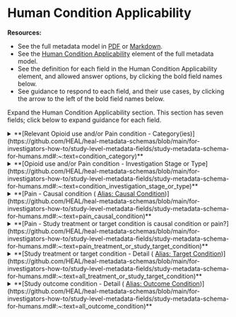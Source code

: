 # Human Condition Applicability

**Resources:**

* See the full metadata model in [PDF](https://github.com/HEAL/heal-metadata-schemas/blob/main/for-investigators-how-to/study-level-metadata-fields/study-metadata-schema-for-humans.pdf) or [Markdown](https://github.com/HEAL/heal-metadata-schemas/blob/main/for-investigators-how-to/study-level-metadata-fields/study-metadata-schema-for-humans.md).
* See the [Human Condition Applicability](https://github.com/HEAL/heal-metadata-schemas/blob/main/for-investigators-how-to/study-level-metadata-fields/study-metadata-schema-for-humans.md#:~:text=human_condition_applicability) element of the full metadata model.
* See the definition for each field in the Human Condition Applicability element, and allowed answer options, by clicking the bold field names below.
* See guidance to respond to each field, and their use cases, by clicking the arrow to the left of the bold field names below.

Expand the Human Condition Applicability section. This section has seven fields; click below to expand guidance for each field.

<details>
    <summary>
        **[Relevant Opioid use and/or Pain condition -
        Category(ies)](https://github.com/HEAL/heal-metadata-schemas/blob/main/for-investigators-how-to/study-level-metadata-fields/study-metadata-schema-for-humans.md#:~:text=condition_category)**
    </summary>
    <blockquote>
        <details>
            <summary>**How to answer**</summary>
            <blockquote>
                This field allows multiple selections, included in the full metadata model
                [definitions](https://github.com/HEAL/heal-metadata-schemas/blob/main/for-investigators-how-to/study-level-metadata-fields/study-metadata-schema-for-humans.md#:~:text=condition_category). Select all that apply. Regardless of
                study type, HEAL studies pertain to understanding more about **human pain or opioid related conditions** and/or related treatments, interventions, or solutions. Which human pain or opioid related condition(s) does your study
                contribute to understanding? **For example:** * A pragmatic clinical trial to treat fibromyalgia pain with a combination of physical therapy and electro physiotherapy, would likely select “Pain," “Pain, chronic," and “Pain,
                resulting from chronic illness.” * A basic biochemistry study to understand the mechanism of fentanyl binding to opioid receptors in the brain and the resulting signaling triggered systems, might choose “Opioid overdose”
                and/or “Opioid use and opioid use disorder.”
            </blockquote>
        </details>
        <details>
            <summary>**How this field will be used**</summary>
            <blockquote>
                These values will likely be filterable under “Advanced Search” on the HEAL Platform Discovery page, and will allow users to quickly find broad, relevant studies, study data, or study-generated knowledge. **For example:** *
                **Opioid Exposure:** A pre-K/K school teacher knows their surrounding community has high rates of OUD and wonders if student behavioral issues can be attributed to in utero opioid exposure. They also want to recognize
                exposure impacts and support intervention for students and their parents. * **Opioid use and opioid use disorder, relapse; Opioid use and opioid use disorder, chronic:** A family member or case manager of a person at high
                risk of relapse and taking medication for chronic OUD, wants to identify appropriate OUD treatment(s), and learn about geographic and other factors impacting treatment access. * **Opioid use and opioid use disorder,
                relapse:** A clinician treating OUD notices a high rate of relapse in patients. They seek research on relapse risk factors, or preventive and therapeutic interventions to target OUD relapse. * **Pain, acute; Pain, resulting
                from surgery:** A patient scheduled for surgery, whose doctor recommends opioids for acute post-surgical pain, does not want to take opioids due to addiction risks or triggering a relapse (if they have a previous OUD) and
                seeks research on non-drug or non-opioid treatments to address acute post-surgical pain.
            </blockquote>
        </details>
    </blockquote>
</details>

<details>
    <summary>
        **[Opioid use and/or Pain condition - Investigation Stage or
        Type](https://github.com/HEAL/heal-metadata-schemas/blob/main/for-investigators-how-to/study-level-metadata-fields/study-metadata-schema-for-humans.md#:~:text=condition_investigation_stage_or_type)**
    </summary>
    <blockquote>
        <details>
            <summary>**How to answer**</summary>
            <blockquote>
                This field allows multiple selections, included in the full metadata model
                [definitions](https://github.com/HEAL/heal-metadata-schemas/blob/main/for-investigators-how-to/study-level-metadata-fields/study-metadata-schema-for-humans.md#:~:text=condition_investigation_stage_or_type). Select all that
                apply. **For example:** **Incidence of condition:** * A national survey about pain experience * A study using admin data, healthcare claims, or fire department and ambulance run data to estimate opioid overdose incidences
                per county in IL **Risk (or differential risk) of condition:** * A study looking for biomarkers of those at higher risk of opioid dependence following short term use for acute post surgical pain * A study looking at
                differential risk, by strata, of sociodemographic factors for pain-related condition development, in circumstances like end stage renal disease or fibromyalgia **Mechanism of condition:** * A natural experiment to
                investigate biological or social/environmental factors that explain differential risk for pain related condition like end stage renal disease or fibromyalgia, across the strata of sociodemographic factors **Impact of
                condition:** * A study investigating OUD’s impact on the likelihood of completing a degree, getting a job, starting/maintaining a family or romantic relationship, or securing/maintaining housing * A study investigating the
                impact of a high community OUD rate on community crime levels, economic stability, and social cohesion **Public attitudes towards or perception of a condition:** * A national survey asking for attitudes about 1) employing
                those with OUD, 2) befriending them, 3) having them marry into the family, 4) allowing them access to public funding for long term medical and social support treatment * A study testing efficacy of a community-based
                communications and education campaign to increase previous OUD sufferers’ employability **Treatment of a condition:** * A study investigating whether providing housing and job training support, to people leaving jail on an
                opioid use or possession charge, prevents OUD relapse or further involvement in the criminal justice system * A phase 3 clinical trial investigating efficacy of a novel non-opioid drug to treat chronic pain * A study
                investigating whether a novel implanted device, providing long-term and slow release of an established MAT drug for OUD, can prevent relapse
            </blockquote>
        </details>
        <details>
            <summary>**How this field will be used**</summary>
            <blockquote>
                These values will likely be filterable under “Advanced Search” on the HEAL Platform Discovery page and will allow users to quickly find broad, relevant studies, study data, or study-generated knowledge. **Examples include:**
                * A school teacher who knows the local community has high OUD rates and: * **Impact of condition:** wonders if student behavioral issues may be attributed in utero exposure to opioids and * **Treatment of condition:** how to
                recognize exposure impacts, to provide support and intervention for students and parents, while * **Public attitudes towards or perception of a condition:** learning about how/how much opioid use stigma should weigh into an
                offer to help, as it may expose them to further stigma-related harm * A clinician treating OUD patients notices a high rate of patient relapse, who * **Risk for condition; Differential risk for condition:** seeks research on
                relapse risk factors or * **Treatment of condition:** on preventive or therapeutic interventions that target OUD relapse * A patient scheduled for surgery, whose doctor recommended opioids for acute post-surgical pain but *
                **Risk for condition;** Differential risk for condition: does not want to take opioids because they worry about opioid addiction, or (with a previous OUD) triggering a relapse, and wants to find research on clear risk
                factors for these outcomes, and/or * **Incidence of condition;** Differential risk for Condition: rates for these negative outcomes is in the general population or populations with known risk factors
            </blockquote>
        </details>
    </blockquote>
</details>

<details>
    <summary>
        **[Pain - Causal condition (
        <u>Alias: Causal Condition</u>)](https://github.com/HEAL/heal-metadata-schemas/blob/main/for-investigators-how-to/study-level-metadata-fields/study-metadata-schema-for-humans.md#:~:text=pain_causal_condition)**
    </summary>
    <blockquote>
        <details>
            <summary>**How to answer**</summary>
            <blockquote>
                This field ONLY APPLIES to your study if you selected “Pain” and/or a modifier of “Pain” (e.g. “Pain, chronic”) for the “Relevant Opioid use and/or Pain condition” category(ies) above. This field allows multiple selections.
                Select all that apply.
                <br />
                <br />
                This field is an array. The controlled vocabulary/pick-list is the NLM MeSH (National Library of Medicine Medical Subject Headings – see the tree view of this vocabulary [here](https://meshb.nlm.nih.gov/treeView)), which
                covers a wide-ranging set of terms over many health-related categories including **Diseases/Health Conditions** (containing most terms you will need for this field). When you first click into this field, you may see an “odd”
                value, belonging to a category of NLM MeSH that does not apply to this field. Ignore that. Start typing the health condition of interest, and the drop down list will populate with items based on your inputs.
                <br />
                <br />
                If you are studying a human **pain** condition or a **pain** treatment, intervention, or solution, is there a source/causal condition(s) for the pain condition? If so, indicate it here (e.g. A study investigating mechanism
                of, or risk for, disabling chronic pain in fibromyalgia patients would select “fibromyalgia”; A study measuring incidence and intensity of pain following back surgery would select “surgery” and/or “failed back surgery
                syndrome"). NLM MeSH allows you to be general (e.g. “chronic disease," “multiple chronic conditions”) and/or specific (e.g. “end stage liver disease," “osteoarthritis, knee”). Use this range of specificity to add all
                applicable terms.
            </blockquote>
        </details>
        <details>
            <summary>**How this field will be used**</summary>
            <blockquote>
                The values from this field will likely be available as 1) an “Advanced Search” filter on the HEAL Platform Discovery page (depending on the range of answers, a simple filter may not be useful, but we may implement an
                auto-complete to make a long filter list tenable and retain utility), allowing users to quickly filter to broad, relevant studies, study data, or study-generated knowledge, and/or 2) accessible to free text search and
                discovery tools that leverage elastic and semantic search, so users can find your study with exact or close/related terms. **For example:** * A clinician who treats fibromyalgia patients seeks research/data on better ways to
                address fibromyalgia-associated pain, increasing the functional status of patients (filter on Causal condition: **“fibromyalgia”**; Target condition: **“pain," “chronic pain”**; Outcome condition: **“physical function”**). *
                A clinician who treats fibromyalgia patients seeks research/data on better ways to address/treat the underlying disease and make fibromyalgia- associated pain development less likely or severe (filter on Causal condition:
                **“fibromyalgia”**; Target condition: **“fibromyalgia”**; Outcome condition: **“pain," “chronic pain”**). * A patient with end stage renal disease (ESRD), and associated pain, seeks research on treatment development to
                reduce ESRD pain and pain- associated sleep deprivation (filter on Causal condition: **“end stage renal disease”** or **“chronic kidney disease”**; Target condition: **“pain," “chronic pain”**; Outcome condition: **“pain,"
                “chronic pain,"** **“sleep deprivation”**). * A mayor with crisis rates of opioid overdose deaths seeks interventions to reduce immediate catastrophic harms in their town as soon as possible (filter on Causal condition:
                **Not applicable (non-pain condition focus)**; Target condition: **“opiate overdose”**; Outcome condition: **“death”**).
            </blockquote>
        </details>
    </blockquote>
</details>

<details>
    <summary>
        **[Pain - Study treatment or target condition is causal condition or
        pain?](https://github.com/HEAL/heal-metadata-schemas/blob/main/for-investigators-how-to/study-level-metadata-fields/study-metadata-schema-for-humans.md#:~:text=pain_treatment_or_study_target_condition)**
    </summary>
    <blockquote>
        <details>
            <summary>**How to answer**</summary>
            <blockquote>
                Saving will not close the page or redirect you. This field allows multiple selections, included in the full metadata model
                [definitions](https://github.com/HEAL/heal-metadata-schemas/blob/main/for-investigators-how-to/study-level-metadata-fields/study-metadata-schema-for-humans.md#:~:text=pain_treatment_or_study_target_condition). Select all
                that apply. If the pain condition your study focuses on has a causal condition, does your study focus on 1) the causal condition or its treatment (select “Causal condition”), or 2) on the resulting pain/pain condition its
                treatment (select “Pain”). **For example:** **Causal condition:** * A study testing efficacy of a fibromyalgia disease-modifying treatment agent/mechanism, to induce or maintain remission, measured by several disease
                activity/severity markers, including pain * A study investigating the impact of sleep deficit on the risk for various work- related injuries associated with development of chronic pain **Pain:** * A study testing efficacy of
                a novel, non-opioid analgesic drug to treat fibromyalgia pain flares, or prevent fibromyalgia-associated chronic pain development when used early in the disease course * A study investigating the impact of sleep deficit on
                the risk of chronic pain development following a work related injury associated with chronic pain
            </blockquote>
        </details>
        <details>
            <summary>**How this field will be used**</summary>
            <blockquote>
                These values will likely be filterable under “Advanced Search” on the HEAL Platform Discovery page, allowing users to quickly find broad, relevant studies, study data, or study-generated knowledge. **For example:** * A
                clinician who treats fibromyalgia patients seeks research/data for better ways to: * **Pain**: address fibromyalgia-associated pain AND * **Causal condition**: address/treat the underlying disease to make fibromyalgia-
                associated pain development less likely or severe. * **Pain**: A patient with end stage renal disease, and associated pain, seeks research on treatment development for ESRD pain patients.
            </blockquote>
        </details>
    </blockquote>
</details>

<details>
    <summary>
        **[Study treatment or target condition - Detail (
        <u>Alias: Target Condition</u>)](https://github.com/HEAL/heal-metadata-schemas/blob/main/for-investigators-how-to/study-level-metadata-fields/study-metadata-schema-for-humans.md#:~:text=all_treatment_or_study_target_condition)**
    </summary>
    <blockquote>
        <details>
            <summary>**How to answer**</summary>
            <blockquote>
                This field allows multiple selections. Select all that apply.
                <br />
                <br />
                This field is an array. The controlled vocabulary/pick-list is the NLM MeSH (National Library of Medicine Medical Subject Headings – see the tree view of this vocabulary [here](https://meshb.nlm.nih.gov/treeView)), which
                covers a wide-ranging set of terms over many health-related categories including **Diseases/Health Conditions** (containing most terms you will need for this field). When you first click into this field, you may see an “odd”
                value, belonging to a category of NLM MeSH that does not apply to this field. Ignore that. Start typing the health condition of interest, and the drop down list will populate with items based on your inputs.
                <br />
                <br />
                For condition studies, what condition does the study focus on observing, understanding, or otherwise investigating? For treatment studies, what condition is the target of treatment? For pain studies with a causal condition
                of pain (e.g. fibromyalgia, end stage renal disease, surgical procedure, lower back injury) above, that indicated the causal condition is the study’s target condition (above), add use this as your ‘Target condition.’ If you
                indicated that causal condition resultant or associated pain is the target condition of your study (above), add ‘Pain’ (or more specific modifiers of ‘Pain’, e.g. ‘chronic pain’, ‘idiopathic pain’, ‘back pain’) as your
                study’s ‘Target condition’. NLM MeSH allows you to be general (e.g. “chronic disease," “multiple chronic conditions”) and/or specific (e.g. “end stage liver disease," “osteoarthritis, knee”). Use this range of specificity to
                add all applicable terms.
            </blockquote>
        </details>
        <details>
            <summary>**How this field will be used**</summary>
            <blockquote>
                The values from this field will likely be available as 1) an “Advanced Search” filter on the HEAL Platform Discovery page (depending on the range of answers, a simple filter may not be useful, but we may implement an
                auto-complete to make a long filter list tenable and retain utility), allowing users to quickly filter to broad, relevant studies, study data, or study-generated knowledge, and/or 2) accessible to free text search and
                discovery tools that leverage elastic and semantic search, so users can find your study with exact or close/related terms. **For example:** * A clinician treating fibromyalgia patients seeks research/data on better ways to
                address fibromyalgia-associated pain, especially to increase the functional status of my patients (filter on Causal condition: **“fibromyalgia”**; Target condition: **“pain," “chronic pain”**; Outcome condition: **“physical
                function”**). * A clinician treating fibromyalgia patients seeks research/data on better ways to address/treat the underlying disease to make fibromyalgia-associated pain development less likely or severe (filter on Causal
                condition: **“fibromyalgia”**; Target condition: **“fibromyalgia”**; Outcome condition: **“pain," “chronic pain”**). * A patient with end stage renal disease, and associated pain, seeks research developing treatments for
                ESRD pain and pain-associated sleep deprivation (filter on Causal condition: **“end stage renal disease”** or **“chronic kidney disease”**; Target condition: **“pain," “chronic pain”**; Outcome condition: **“pain," “chronic
                pain," “sleep deprivation”**). * A mayor with crisis rates of opioid overdose deaths seeks interventions to rapidly reduce these catastrophic harms in their town (filter on Causal condition: **Not applicable (non-pain
                condition focus)**; Target condition: **“opiate overdose”**; Outcome condition: **“death”**).
            </blockquote>
        </details>
    </blockquote>
</details>

<details>
    <summary>
        **[Study outcome condition - Detail (
        <u>Alias: Outcome Condition</u>)](https://github.com/HEAL/heal-metadata-schemas/blob/main/for-investigators-how-to/study-level-metadata-fields/study-metadata-schema-for-humans.md#:~:text=all_outcome_condition)**
    </summary>
    <blockquote>
        <details>
            <summary>**How to answer**</summary>
            <blockquote>
                This field allows multiple selections. Select all that apply.
                <br />
                <br />
                This field is an array. The controlled vocabulary/pick-list is the NLM MeSH (National Library of Medicine Medical Subject Headings – see the tree view of this vocabulary [here](https://meshb.nlm.nih.gov/treeView)), which
                covers a wide-ranging set of terms over many health-related categories including **Diseases/Health Conditions** (containing most terms you will need for this field). When you first click into this field, you may see an “odd”
                value, belonging to a category of NLM MeSH that does not apply to this field. Ignore that. Start typing the health condition of interest, and the drop down list will populate with items based on your inputs.
                <br />
                <br />
                For condition studies, what (if any) other causally related conditions is the study measuring, observing, understanding, or otherwise investigating? For treatment studies, what condition and treatment outcomes are being
                measured? **For example:** * A basic science study, using single cell DRG neuron pain stimuli exposures (in cultures), to investigate the timing and mechanistic relationship, at the cellular level, between acute pain
                signaling and transition to chronic pain signaling signatures (Causal condition: **“pain," “acute pain”**; Target condition: **“pain," “acute pain”**; Outcome condition: **“pain,"“chronic pain”**).
                <br />

                NLM MeSH allows you to be general (e.g. “chronic disease," “multiple chronic conditions”) and/or specific (e.g. “end stage liver disease," “osteoarthritis, knee”). Use this range of specificity to add all applicable terms.
            </blockquote>
        </details>
        <details>
            <summary>**How this field will be used**</summary>
            <blockquote>
                The values from this field will likely be available either as 1) an "Advanced Search" filter on the HEAL Platform Discovery page (depending on the range of answers across HEAL studies we get for this field, a simple filter
                may not be useful if the list is too long; we may be able to implement an auto-complete feature that would make a long filter list tenable and retain utility), to will allow Platform users to quickly filter down to the broad
                type of study, study data, or study-generated knowledge in which they are most interested, and/or as 2) accessible to free text search and discovery tools that leverage elastic and semantic search to make it possible for
                Platform users to find your study based on the exact term you selected, or a close/related match to that term. **Examples include:** * I'm a clinician who treats fibromyalgia patients and want to find research/data that may
                point to ways to better address fibromyalgia-associated pain, especially with the goal of increasing the functional status of my patients (filter on Causal condition: **"fibromyalgia"**; Target condition: **"pain", "chronic
                pain"**; Outcome condition: **"physical function"**) * I'm a clinician who treats fibromyalgia patients and want to find research/data that may point to ways to better address/treat the underlying disease to make development
                of fibromyalgia-associated pain less likely or severe (filter on Causal condition: **"fibromyalgia"**; Target condition: **"fibromyalgia"**; Outcome condition: **"pain", "chronic pain"**) * I'm a patient with end stage renal
                disease and a lot of associated pain - I want to see what research is going on to develop treatments for pain in ESRD patients, to reduce pain and pain-associated sleep deprivation (filter on Causal condition: "end stage
                renal disease" or **"chronic kidney disease"**; Target condition: **"pain", "chronic pain"**; Outcome condition: **"pain"**, **"chronic pain"**, **"sleep deprivation"**) * I'm a mayor of a town with crisis rates of deaths
                from opioid overdose and I want to look for interventions that will reduce these immediate catastrophic harms in my town as soon as possible (filter on Causal condition: Not applicable (non-pain condition focus); Target
                condition: **"opiate overdose"**; Outcome condition: **"death"**)
            </blockquote>
        </details>
    </blockquote>
</details>

<details>
    <summary>
        **[Other measured or tracked conditions - Detail (
        <u>Alias: Other Condition</u>)](https://github.com/HEAL/heal-metadata-schemas/blob/main/for-investigators-how-to/study-level-metadata-fields/study-metadata-schema-for-humans.md#:~:text=all_other_condition)**
    </summary>
    <blockquote>
        <details>
            <summary>**How to answer**</summary>
            <blockquote>
                This field is an array. The controlled vocabulary/pick-list is the NLM MeSH (National Library of Medicine Medical Subject Headings – see the tree view of this vocabulary [here](https://meshb.nlm.nih.gov/treeView)), which
                covers a wide-ranging set of terms over many health-related categories including **Diseases/Health Conditions** (containing most terms you will need for this field). When you first click into this field, you may see an “odd”
                value, belonging to a category of NLM MeSH that does not apply to this field. Ignore that. Start typing the health condition of interest, and the drop down list will populate with items based on your inputs.
                <br />
                For condition studies, what (if any) other causally related conditions is the study measuring, observing, understanding, or otherwise investigating? For treatment studies, what condition and treatment outcomes are being
                measured? **For example:**
                <br />

                * A trial to determine efficacy of modifying ESRD dialysis regimens to reduce pain and mortality, while collecting self-reported baseline (and other) depression and anxiety metrics (Causal condition: “end stage renal
                disease”; Target condition: end stage renal disease; Outcome condition: **“pain,"“death”**; Other condition: **“depression,"“anxiety," “mental health”**) * A basic science study, using single cell DRG neuron pain stimuli
                exposures (in cultures), to investigate the timing and mechanistic relationship, at the cellular level, between acute pain signaling and transition to chronic pain signaling signatures, while also measuring neuron
                inflammatory molecule/ cytokine production status (Causal condition: **“pain," “acute pain”**; Target condition: **“pain," “acute pain”**; Outcome condition: **“pain,"“chronic pain”**; Other condition:
                **“inflammation,"“neurogenic inflammation”**). NLM MeSH allows you to be general (e.g. “chronic disease," “multiple chronic conditions”) and/or specific (e.g. “end stage liver disease," “osteoarthritis, knee”). Use this
                range of specificity to add all applicable terms.
            </blockquote>
        </details>
        <details>
            <summary>**How this field will be used**</summary>
            <blockquote>
                The values from this field will likely be available as 1) an “Advanced Search” filter on the HEAL Platform Discovery page (depending on the range of answers, a simple filter may not be useful, but we may implement an
                auto-complete to make a long filter list tenable and retain utility), allowing users to quickly filter to broad, relevant studies, study data, or study-generated knowledge, and/or 2) accessible to free text search and
                discovery tools that leverage elastic and semantic search, so users can find your study with exact or close/related terms. For **example:** * A researcher hypothesizing a link between anxiety and conversion to chronic pain
                seeks studies following cohorts of acute pain patients over time that also track conversion to chronic pain and measure anxiety (Causal condition: **“pain," “acute pain”**; Target condition: **“pain," “acute pain”**; Outcome
                condition: **“pain,"“chronic pain”**; Other condition: **“anxiety”**)
            </blockquote>
        </details>
    </blockquote>
</details>

<br>
Once complete, [collapse](expand-or-collapse-cedar-form-section.md) the Human Condition Applicability section (and [save](save-cedar-form.md) your form!)
    

        